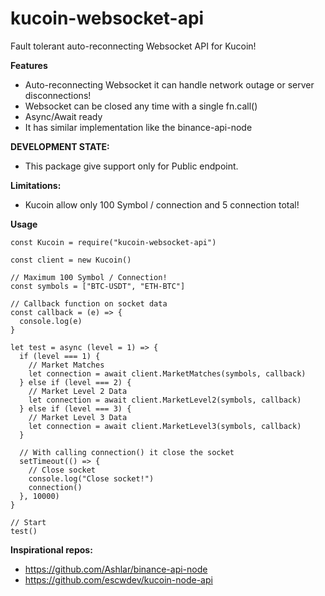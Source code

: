 # kucoin-websocket-api

Fault tolerant auto-reconnecting Websocket API for Kucoin!

**Features**
- Auto-reconnecting Websocket it can handle network outage or server disconnections!
- Websocket can be closed any time with a single fn.call()
- Async/Await ready
- It has similar implementation like the binance-api-node

**DEVELOPMENT STATE:**
- This package give support only for Public endpoint.

**Limitations:**
- Kucoin allow only 100 Symbol / connection and 5 connection total!


**Usage**

```
const Kucoin = require("kucoin-websocket-api")

const client = new Kucoin()

// Maximum 100 Symbol / Connection!
const symbols = ["BTC-USDT", "ETH-BTC"]

// Callback function on socket data
const callback = (e) => {
  console.log(e)
}

let test = async (level = 1) => {
  if (level === 1) {
    // Market Matches
    let connection = await client.MarketMatches(symbols, callback)
  } else if (level === 2) {
    // Market Level 2 Data
    let connection = await client.MarketLevel2(symbols, callback)
  } else if (level === 3) {
    // Market Level 3 Data
    let connection = await client.MarketLevel3(symbols, callback)
  }

  // With calling connection() it close the socket
  setTimeout(() => {
    // Close socket
    console.log("Close socket!")
    connection()
  }, 10000)
}

// Start
test()

```



**Inspirational repos:**
- https://github.com/Ashlar/binance-api-node
- https://github.com/escwdev/kucoin-node-api

